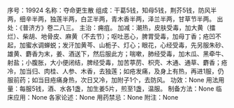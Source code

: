 序号：19924
名称：夺命更生散
组成：干葛5钱，知母5钱，荆芥5钱，防风半两，细辛半两，独莲半两，白芷半两，青木香半两，泽兰半两，甘草节半两。
出处：《普济方》卷二八三。
主治：痈疽。
加减：潮热，皮肤受毒，加大黄（擂烂）、柴胡、地骨皮、麻黄（不去节）；呕吐恶心，脾胃受毒，加母丁香；疮凹不起，加蜜水调蝉蜕；发汗加黄芩、山栀子、灯心；眼花，心经受毒，先另服朱砂、雄黄、麝香为末，姜、酒送下，然后服此方；喘嗽，肺经受毒，加木瓜、黑牵牛、射盐；小腹胀，大小便闭结，脾经受毒，加苦葶苈、枳壳、木通、通草、麝香；疮冷，加当归、肉桂、人参、木香，去独莲；如疮发痛，及身上有热，再进1服，仍服前药；如当目疮痛身热，次日又冷，加附子1个，去防风。
功效：None
用法用量：每服5钱，酒、水各1盏，加生姜5片，煎至1盏，温服。
制备方法：None
临床应用：None
各家论述：None
用药禁忌：None
附注：None
